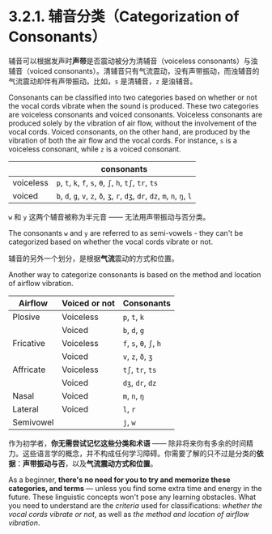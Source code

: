 # 3.2.1. 辅音分类（Categorization of Consonants）

辅音可以根据发声时**声带**是否震动被分为清辅音（voiceless consonants）与浊辅音（voiced consonants）。清辅音只有气流震动，没有声带振动，而浊辅音的气流震动却伴有声带振动。比如，`s` 是清辅音，`z` 是浊辅音。

Consonants can be classified into two categories based on whether or not the vocal cords vibrate when the sound is produced. These two categories are voiceless consonants and voiced consonants. Voiceless consonants are produced solely by the vibration of air flow, without the involvement of the vocal cords. Voiced consonants, on the other hand, are produced by the vibration of both the air flow and the vocal cords. For instance, `s` is a voiceless consonant, while `z` is a voiced consonant.

|           | consonants                                                                   |
| --------- | ---------------------------------------------------------------------------- |
| voiceless | `p`, `t`, `k`, `f`, `s`, `θ`, `ʃ`, `h`, `tʃ`, `tr`, `ts`                     |
| voiced    | `b`, `d`, `g`, `v`, `z`, `ð`, `ʒ`, `r`, `dʒ`, `dr`, `dz`, `m`, `n`, `ŋ`, `l` |

`w` 和 `y` 这两个辅音被称为半元音 —— 无法用声带振动与否分类。

The consonants `w` and `y` are referred to as semi-vowels - they can't be categorized based on whether the vocal cords vibrate or not.

辅音的另外一个划分，是根据**气流**震动的方式和位置。

Another way to categorize consonants is based on the method and location of airflow vibration.

| Airflow   | Voiced or not | Consonants              |
| --------- | ------------- | ----------------------- |
| Plosive   | Voiceless     | `p`, `t`, `k`           |
|           | Voiced        | `b`, `d`, `g`           |
| Fricative | Voiceless     | `f`, `s`, `θ`, `ʃ`, `h` |
|           | Voiced        | `v`, `z`, `ð`, `ʒ`      |
| Affricate | Voiceless     | `tʃ`, `tr`, `ts`        |
|           | Voiced        | `dʒ`, `dr`, `dz`        |
| Nasal     | Voiced        | `m`, `n`, `ŋ`           |
| Lateral   | Voiced        | `l`, `r`                |
| Semivowel |               | `j`, `w`                |

作为初学者，**你无需尝试记忆这些分类和术语** —— 除非将来你有多余的时间精力。这些语言学的概念，并不构成任何学习障碍。你需要了解的只不过是分类的**依据**：**声带振动与否**，以及**气流震动方式和位置**。

As a beginner, **there's no need for you to try and memorize these categories, and terms** — unless you find some extra time and energy in the future. These linguistic concepts won't pose any learning obstacles. What you need to understand are the *criteria* used for classifications: *whether the vocal cords vibrate or not*, as well as *the method and location of airflow vibration*.
